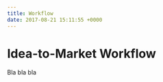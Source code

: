 ```yaml
---
title: Workflow
date: 2017-08-21 15:11:55 +0000
---
```

Idea-to-Market Workflow
===========
Bla bla bla